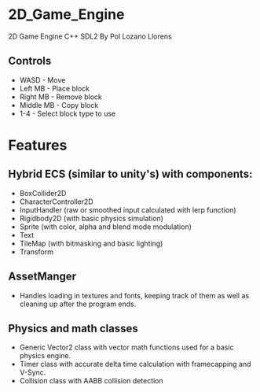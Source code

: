 # 2D_Game_Engine
2D Game Engine C++ SDL2
By Pol Lozano Llorens

## Controls
- WASD - Move
- Left MB - Place block
- Right MB - Remove block
- Middle MB - Copy block
- 1-4 - Select block type to use

# Features
## Hybrid ECS (similar to unity's) with components:
- BoxCollider2D
- CharacterController2D
- InputHandler (raw or smoothed input calculated with lerp function)
- Rigidbody2D (with basic physics simulation)
- Sprite (with color, alpha and blend mode modulation)
- Text 
- TileMap (with bitmasking and basic lighting)
- Transform

## AssetManger 
- Handles loading in textures and fonts, keeping track of them as well as cleaning up after the program ends.
## Physics and math classes 
- Generic Vector2 class with vector math functions used for a basic physics engine.
- Timer class with accurate delta time calculation with framecapping and V-Sync. 
- Collision class with AABB collision detection
